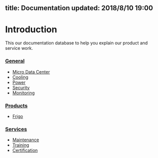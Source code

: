 title: Documentation
updated: 2018/8/10 19:00
---

# Introduction

This our documentation database to help you explain our product and service work.

### [General](general/index.html)

- [Micro Data Center](general/mdc.html)
- [Cooling](general/cooling/index.html)
- [Power](general/power/index.html)
- [Security](general/security/index.html)
- [Monitoring](general/monitoring/index.html)

### [Products](products/index.html)

- [Frigo](products/frigo/index.html)

### [Services](services/index.html)

- [Maintenance](services/maintenance/index.html)
- [Training](services/training/index.html)
- [Certification](services/certificateion/index.html)